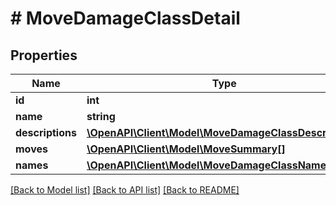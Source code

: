 # # MoveDamageClassDetail

## Properties

Name | Type | Description | Notes
------------ | ------------- | ------------- | -------------
**id** | **int** |  | [readonly]
**name** | **string** |  |
**descriptions** | [**\OpenAPI\Client\Model\MoveDamageClassDescription[]**](MoveDamageClassDescription.md) |  |
**moves** | [**\OpenAPI\Client\Model\MoveSummary[]**](MoveSummary.md) |  |
**names** | [**\OpenAPI\Client\Model\MoveDamageClassName[]**](MoveDamageClassName.md) |  |

[[Back to Model list]](../../README.md#models) [[Back to API list]](../../README.md#endpoints) [[Back to README]](../../README.md)
